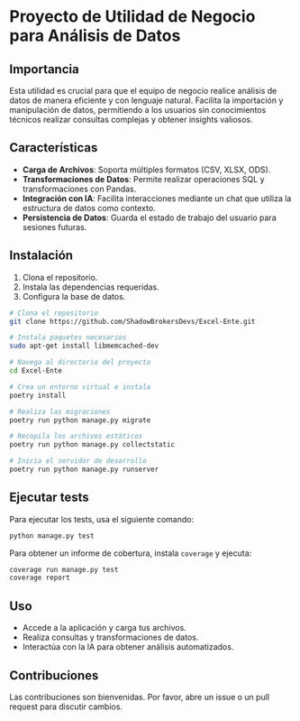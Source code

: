 # Proyecto de Utilidad de Negocio para Análisis de Datos

## Importancia
Esta utilidad es crucial para que el equipo de negocio realice análisis de datos de manera eficiente y con lenguaje natural. Facilita la importación y manipulación de datos, permitiendo a los usuarios sin conocimientos técnicos realizar consultas complejas y obtener insights valiosos.

## Características
- **Carga de Archivos**: Soporta múltiples formatos (CSV, XLSX, ODS).
- **Transformaciones de Datos**: Permite realizar operaciones SQL y transformaciones con Pandas.
- **Integración con IA**: Facilita interacciones mediante un chat que utiliza la estructura de datos como contexto.
- **Persistencia de Datos**: Guarda el estado de trabajo del usuario para sesiones futuras.

## Instalación
1. Clona el repositorio.
2. Instala las dependencias requeridas.
3. Configura la base de datos.


```bash
# Clona el repositorio
git clone https://github.com/ShadowBrokersDevs/Excel-Ente.git

# Instala paquetes necesarios
sudo apt-get install libmemcached-dev

# Navega al directorio del proyecto
cd Excel-Ente

# Crea un entorno virtual e instala
poetry install

# Realiza las migraciones
poetry run python manage.py migrate

# Recopila los archivos estáticos
poetry run python manage.py collectstatic

# Inicia el servidor de desarrollo
poetry run python manage.py runserver
```

## Ejecutar tests

Para ejecutar los tests, usa el siguiente comando:

```bash
python manage.py test
```

Para obtener un informe de cobertura, instala `coverage` y ejecuta:

```bash
coverage run manage.py test
coverage report
```

## Uso
- Accede a la aplicación y carga tus archivos.
- Realiza consultas y transformaciones de datos.
- Interactúa con la IA para obtener análisis automatizados.

## Contribuciones
Las contribuciones son bienvenidas. Por favor, abre un issue o un pull request para discutir cambios.

